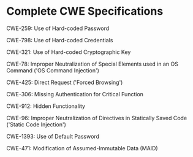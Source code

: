 

# Complete CWE Specifications

CWE-259: Use of Hard-coded Password

CWE-798: Use of Hard-coded Credentials

CWE-321: Use of Hard-coded Cryptographic Key

CWE-78: Improper Neutralization of Special Elements used in an OS Command ('OS Command Injection')

CWE-425: Direct Request ('Forced Browsing')

CWE-306: Missing Authentication for Critical Function

CWE-912: Hidden Functionality

CWE-96: Improper Neutralization of Directives in Statically Saved Code ('Static Code Injection')

CWE-1393: Use of Default Password

CWE-471: Modification of Assumed-Immutable Data (MAID)